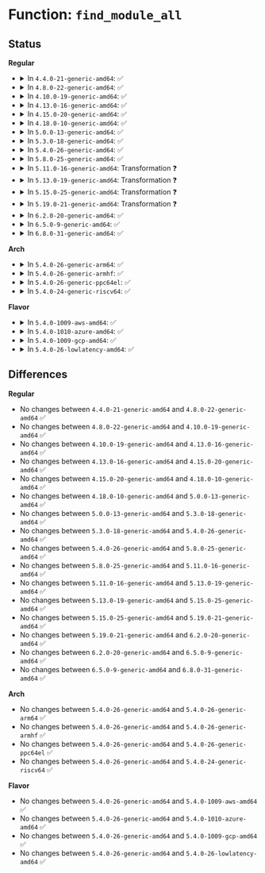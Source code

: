 # Function: <code>find_module_all</code>

## Status
<b>Regular</b>
<ul>
<li>
<details>
<summary>In <code>4.4.0-21-generic-amd64</code>: ✅</summary>

```c
struct module * find_module_all(const char * name, size_t len, bool even_unformed)
```

```json
{
  "name": "find_module_all",
  "collision_type": "Unique Static",
  "inline_type": "No",
  "funcs": [
    {
      "addr": 18446744071579914272,
      "name": "find_module_all",
      "external": false,
      "loc": "kernel/module.c:588",
      "file": "kernel/module.c",
      "inline": "seen, unknown",
      "caller_inline": [],
      "caller_func": [
        "kernel/module.c:find_module",
        "kernel/module.c:finished_loading",
        "kernel/module.c:load_module",
        "kernel/module.c:module_kallsyms_lookup_name"
      ]
    }
  ],
  "symbols": [
    {
      "addr": 18446744071579914272,
      "name": "find_module_all",
      "section": ".text",
      "bind": "STB_LOCAL",
      "size": 139
    }
  ]
}
```
</details>
</li>
<li>
<details>
<summary>In <code>4.8.0-22-generic-amd64</code>: ✅</summary>

```c
struct module * find_module_all(const char * name, size_t len, bool even_unformed)
```

```json
{
  "name": "find_module_all",
  "collision_type": "Unique Static",
  "inline_type": "No",
  "funcs": [
    {
      "addr": 18446744071579945216,
      "name": "find_module_all",
      "external": false,
      "loc": "kernel/module.c:590",
      "file": "kernel/module.c",
      "inline": "seen, unknown",
      "caller_inline": [],
      "caller_func": [
        "kernel/module.c:module_kallsyms_lookup_name",
        "kernel/module.c:load_module",
        "kernel/module.c:finished_loading",
        "kernel/module.c:find_module"
      ]
    }
  ],
  "symbols": [
    {
      "addr": 18446744071579945216,
      "name": "find_module_all",
      "section": ".text",
      "bind": "STB_LOCAL",
      "size": 139
    }
  ]
}
```
</details>
</li>
<li>
<details>
<summary>In <code>4.10.0-19-generic-amd64</code>: ✅</summary>

```c
struct module * find_module_all(const char * name, size_t len, bool even_unformed)
```

```json
{
  "name": "find_module_all",
  "collision_type": "Unique Static",
  "inline_type": "No",
  "funcs": [
    {
      "addr": 18446744071579976512,
      "name": "find_module_all",
      "external": false,
      "loc": "kernel/module.c:593",
      "file": "kernel/module.c",
      "inline": "seen, unknown",
      "caller_inline": [],
      "caller_func": [
        "kernel/module.c:module_kallsyms_lookup_name",
        "kernel/module.c:load_module",
        "kernel/module.c:finished_loading",
        "kernel/module.c:find_module"
      ]
    }
  ],
  "symbols": [
    {
      "addr": 18446744071579976512,
      "name": "find_module_all",
      "section": ".text",
      "bind": "STB_LOCAL",
      "size": 139
    }
  ]
}
```
</details>
</li>
<li>
<details>
<summary>In <code>4.13.0-16-generic-amd64</code>: ✅</summary>

```c
struct module * find_module_all(const char * name, size_t len, bool even_unformed)
```

```json
{
  "name": "find_module_all",
  "collision_type": "Unique Static",
  "inline_type": "No",
  "funcs": [
    {
      "addr": 18446744071579980096,
      "name": "find_module_all",
      "external": false,
      "loc": "kernel/module.c:597",
      "file": "kernel/module.c",
      "inline": "seen, unknown",
      "caller_inline": [],
      "caller_func": [
        "kernel/module.c:module_kallsyms_lookup_name",
        "kernel/module.c:load_module",
        "kernel/module.c:finished_loading",
        "kernel/module.c:find_module"
      ]
    }
  ],
  "symbols": [
    {
      "addr": 18446744071579980096,
      "name": "find_module_all",
      "section": ".text",
      "bind": "STB_LOCAL",
      "size": 139
    }
  ]
}
```
</details>
</li>
<li>
<details>
<summary>In <code>4.15.0-20-generic-amd64</code>: ✅</summary>

```c
struct module * find_module_all(const char * name, size_t len, bool even_unformed)
```

```json
{
  "name": "find_module_all",
  "collision_type": "Unique Static",
  "inline_type": "No",
  "funcs": [
    {
      "addr": 18446744071580026592,
      "name": "find_module_all",
      "external": false,
      "loc": "kernel/module.c:607",
      "file": "kernel/module.c",
      "inline": "seen, unknown",
      "caller_inline": [],
      "caller_func": [
        "kernel/module.c:module_kallsyms_lookup_name",
        "kernel/module.c:load_module",
        "kernel/module.c:finished_loading",
        "kernel/module.c:find_module"
      ]
    }
  ],
  "symbols": [
    {
      "addr": 18446744071580026592,
      "name": "find_module_all",
      "section": ".text",
      "bind": "STB_LOCAL",
      "size": 139
    }
  ]
}
```
</details>
</li>
<li>
<details>
<summary>In <code>4.18.0-10-generic-amd64</code>: ✅</summary>

```c
struct module * find_module_all(const char * name, size_t len, bool even_unformed)
```

```json
{
  "name": "find_module_all",
  "collision_type": "Unique Static",
  "inline_type": "No",
  "funcs": [
    {
      "addr": 18446744071580082528,
      "name": "find_module_all",
      "external": false,
      "loc": "kernel/module.c:606",
      "file": "kernel/module.c",
      "inline": "seen, unknown",
      "caller_inline": [],
      "caller_func": [
        "kernel/module.c:module_kallsyms_lookup_name",
        "kernel/module.c:load_module",
        "kernel/module.c:finished_loading",
        "kernel/module.c:find_module"
      ]
    }
  ],
  "symbols": [
    {
      "addr": 18446744071580082528,
      "name": "find_module_all",
      "section": ".text",
      "bind": "STB_LOCAL",
      "size": 139
    }
  ]
}
```
</details>
</li>
<li>
<details>
<summary>In <code>5.0.0-13-generic-amd64</code>: ✅</summary>

```c
struct module * find_module_all(const char * name, size_t len, bool even_unformed)
```

```json
{
  "name": "find_module_all",
  "collision_type": "Unique Static",
  "inline_type": "No",
  "funcs": [
    {
      "addr": 18446744071580129888,
      "name": "find_module_all",
      "external": false,
      "loc": "kernel/module.c:607",
      "file": "kernel/module.c",
      "inline": "seen, unknown",
      "caller_inline": [],
      "caller_func": [
        "kernel/module.c:module_kallsyms_lookup_name",
        "kernel/module.c:load_module",
        "kernel/module.c:finished_loading",
        "kernel/module.c:find_module"
      ]
    }
  ],
  "symbols": [
    {
      "addr": 18446744071580129888,
      "name": "find_module_all",
      "section": ".text",
      "bind": "STB_LOCAL",
      "size": 139
    }
  ]
}
```
</details>
</li>
<li>
<details>
<summary>In <code>5.3.0-18-generic-amd64</code>: ✅</summary>

```c
struct module * find_module_all(const char * name, size_t len, bool even_unformed)
```

```json
{
  "name": "find_module_all",
  "collision_type": "Unique Static",
  "inline_type": "No",
  "funcs": [
    {
      "addr": 18446744071580176672,
      "name": "find_module_all",
      "external": false,
      "loc": "kernel/module.c:603",
      "file": "kernel/module.c",
      "inline": "seen, unknown",
      "caller_inline": [],
      "caller_func": [
        "kernel/module.c:module_kallsyms_lookup_name",
        "kernel/module.c:load_module",
        "kernel/module.c:finished_loading",
        "kernel/module.c:find_module"
      ]
    }
  ],
  "symbols": [
    {
      "addr": 18446744071580176672,
      "name": "find_module_all",
      "section": ".text",
      "bind": "STB_LOCAL",
      "size": 144
    }
  ]
}
```
</details>
</li>
<li>
<details>
<summary>In <code>5.4.0-26-generic-amd64</code>: ✅</summary>

```c
struct module * find_module_all(const char * name, size_t len, bool even_unformed)
```

```json
{
  "name": "find_module_all",
  "collision_type": "Unique Static",
  "inline_type": "No",
  "funcs": [
    {
      "addr": 18446744071580224560,
      "name": "find_module_all",
      "external": false,
      "loc": "kernel/module.c:614",
      "file": "kernel/module.c",
      "inline": "seen, unknown",
      "caller_inline": [],
      "caller_func": [
        "kernel/module.c:module_kallsyms_lookup_name",
        "kernel/module.c:load_module",
        "kernel/module.c:finished_loading",
        "kernel/module.c:find_module"
      ]
    }
  ],
  "symbols": [
    {
      "addr": 18446744071580224560,
      "name": "find_module_all",
      "section": ".text",
      "bind": "STB_LOCAL",
      "size": 144
    }
  ]
}
```
</details>
</li>
<li>
<details>
<summary>In <code>5.8.0-25-generic-amd64</code>: ✅</summary>

```c
struct module * find_module_all(const char * name, size_t len, bool even_unformed)
```

```json
{
  "name": "find_module_all",
  "collision_type": "Unique Static",
  "inline_type": "No",
  "funcs": [
    {
      "addr": 18446744071580291456,
      "name": "find_module_all",
      "external": false,
      "loc": "kernel/module.c:617",
      "file": "kernel/module.c",
      "inline": "seen, unknown",
      "caller_inline": [],
      "caller_func": [
        "kernel/module.c:module_kallsyms_lookup_name",
        "kernel/module.c:add_unformed_module",
        "kernel/module.c:finished_loading",
        "kernel/module.c:find_module"
      ]
    }
  ],
  "symbols": [
    {
      "addr": 18446744071580291456,
      "name": "find_module_all",
      "section": ".text",
      "bind": "STB_LOCAL",
      "size": 144
    }
  ]
}
```
</details>
</li>
<li>
<details>
<summary>In <code>5.11.0-16-generic-amd64</code>: Transformation ❓</summary>

```c
struct module * find_module_all(const char * name, size_t len, bool even_unformed)
```

```json
{
  "name": "find_module_all",
  "collision_type": "Unique Static",
  "inline_type": "No",
  "funcs": [
    {
      "addr": 0,
      "name": "find_module_all",
      "external": false,
      "loc": "kernel/module.c:653",
      "file": "kernel/module.c",
      "inline": "seen, unknown",
      "caller_inline": [],
      "caller_func": [
        "kernel/module.c:module_kallsyms_lookup_name",
        "kernel/module.c:add_unformed_module",
        "kernel/module.c:finished_loading",
        "kernel/module.c:find_module"
      ]
    }
  ],
  "symbols": [
    {
      "addr": 18446744071580274672,
      "name": "find_module_all",
      "section": ".text",
      "bind": "STB_LOCAL",
      "size": 163
    },
    {
      "addr": 18446744071591312957,
      "name": "find_module_all.cold",
      "section": ".text",
      "bind": "STB_LOCAL",
      "size": 24
    }
  ]
}
```
</details>
</li>
<li>
<details>
<summary>In <code>5.13.0-19-generic-amd64</code>: Transformation ❓</summary>

```c
struct module * find_module_all(const char * name, size_t len, bool even_unformed)
```

```json
{
  "name": "find_module_all",
  "collision_type": "Unique Static",
  "inline_type": "No",
  "funcs": [
    {
      "addr": 0,
      "name": "find_module_all",
      "external": false,
      "loc": "kernel/module.c:560",
      "file": "kernel/module.c",
      "inline": "seen, unknown",
      "caller_inline": [],
      "caller_func": [
        "kernel/module.c:module_kallsyms_lookup_name",
        "kernel/module.c:add_unformed_module",
        "kernel/module.c:finished_loading",
        "kernel/module.c:find_module"
      ]
    }
  ],
  "symbols": [
    {
      "addr": 18446744071580279264,
      "name": "find_module_all",
      "section": ".text",
      "bind": "STB_LOCAL",
      "size": 163
    },
    {
      "addr": 18446744071591255383,
      "name": "find_module_all.cold",
      "section": ".text",
      "bind": "STB_LOCAL",
      "size": 24
    }
  ]
}
```
</details>
</li>
<li>
<details>
<summary>In <code>5.15.0-25-generic-amd64</code>: Transformation ❓</summary>

```c
struct module * find_module_all(const char * name, size_t len, bool even_unformed)
```

```json
{
  "name": "find_module_all",
  "collision_type": "Unique Static",
  "inline_type": "No",
  "funcs": [
    {
      "addr": 0,
      "name": "find_module_all",
      "external": false,
      "loc": "kernel/module.c:561",
      "file": "kernel/module.c",
      "inline": "seen, unknown",
      "caller_inline": [],
      "caller_func": [
        "kernel/module.c:module_kallsyms_lookup_name",
        "kernel/module.c:add_unformed_module",
        "kernel/module.c:finished_loading",
        "kernel/module.c:find_module"
      ]
    }
  ],
  "symbols": [
    {
      "addr": 18446744071580431456,
      "name": "find_module_all",
      "section": ".text",
      "bind": "STB_LOCAL",
      "size": 163
    },
    {
      "addr": 18446744071592158155,
      "name": "find_module_all.cold",
      "section": ".text",
      "bind": "STB_LOCAL",
      "size": 24
    }
  ]
}
```
</details>
</li>
<li>
<details>
<summary>In <code>5.19.0-21-generic-amd64</code>: Transformation ❓</summary>

```c
struct module * find_module_all(const char * name, size_t len, bool even_unformed)
```

```json
{
  "name": "find_module_all",
  "collision_type": "Unique Global",
  "inline_type": "No",
  "funcs": [
    {
      "addr": 0,
      "name": "find_module_all",
      "external": true,
      "loc": "kernel/module/main.c:341",
      "file": "kernel/module/main.c",
      "inline": "seen, unknown",
      "caller_inline": [],
      "caller_func": [
        "kernel/module/main.c:add_unformed_module",
        "kernel/module/main.c:finished_loading",
        "kernel/module/main.c:find_module",
        "kernel/module/kallsyms.c:module_kallsyms_lookup_name"
      ]
    }
  ],
  "symbols": [
    {
      "addr": 18446744071593924601,
      "name": "find_module_all.cold",
      "section": ".text",
      "bind": "STB_LOCAL",
      "size": 24
    },
    {
      "addr": 18446744071580473616,
      "name": "find_module_all",
      "section": ".text",
      "bind": "STB_GLOBAL",
      "size": 182
    }
  ]
}
```
</details>
</li>
<li>
<details>
<summary>In <code>6.2.0-20-generic-amd64</code>: ✅</summary>

```c
struct module * find_module_all(const char * name, size_t len, bool even_unformed)
```

```json
{
  "name": "find_module_all",
  "collision_type": "Unique Global",
  "inline_type": "No",
  "funcs": [
    {
      "addr": 18446744071580722080,
      "name": "find_module_all",
      "external": true,
      "loc": "kernel/module/main.c:339",
      "file": "kernel/module/main.c",
      "inline": "seen, unknown",
      "caller_inline": [],
      "caller_func": [
        "kernel/module/main.c:add_unformed_module",
        "kernel/module/main.c:add_unformed_module",
        "kernel/module/main.c:finished_loading",
        "kernel/module/main.c:find_module",
        "kernel/module/kallsyms.c:module_kallsyms_lookup_name"
      ]
    }
  ],
  "symbols": [
    {
      "addr": 18446744071580722080,
      "name": "find_module_all",
      "section": ".text",
      "bind": "STB_GLOBAL",
      "size": 198
    }
  ]
}
```
</details>
</li>
<li>
<details>
<summary>In <code>6.5.0-9-generic-amd64</code>: ✅</summary>

```c
struct module * find_module_all(const char * name, size_t len, bool even_unformed)
```

```json
{
  "name": "find_module_all",
  "collision_type": "Unique Global",
  "inline_type": "No",
  "funcs": [
    {
      "addr": 18446744071580800320,
      "name": "find_module_all",
      "external": true,
      "loc": "kernel/module/main.c:346",
      "file": "kernel/module/main.c",
      "inline": "seen, unknown",
      "caller_inline": [],
      "caller_func": [
        "kernel/module/main.c:finished_loading",
        "kernel/module/main.c:find_module",
        "kernel/module/kallsyms.c:module_kallsyms_lookup_name"
      ]
    }
  ],
  "symbols": [
    {
      "addr": 18446744071580800320,
      "name": "find_module_all",
      "section": ".text",
      "bind": "STB_GLOBAL",
      "size": 218
    }
  ]
}
```
</details>
</li>
<li>
<details>
<summary>In <code>6.8.0-31-generic-amd64</code>: ✅</summary>

```c
struct module * find_module_all(const char * name, size_t len, bool even_unformed)
```

```json
{
  "name": "find_module_all",
  "collision_type": "Unique Global",
  "inline_type": "No",
  "funcs": [
    {
      "addr": 18446744071580889664,
      "name": "find_module_all",
      "external": true,
      "loc": "kernel/module/main.c:346",
      "file": "kernel/module/main.c",
      "inline": "seen, unknown",
      "caller_inline": [],
      "caller_func": [
        "kernel/module/main.c:finished_loading",
        "kernel/module/main.c:find_module",
        "kernel/module/kallsyms.c:module_kallsyms_lookup_name"
      ]
    }
  ],
  "symbols": [
    {
      "addr": 18446744071580889664,
      "name": "find_module_all",
      "section": ".text",
      "bind": "STB_GLOBAL",
      "size": 218
    }
  ]
}
```
</details>
</li>
</ul>
<b>Arch</b>
<ul>
<li>
<details>
<summary>In <code>5.4.0-26-generic-arm64</code>: ✅</summary>

```c
struct module * find_module_all(const char * name, size_t len, bool even_unformed)
```

```json
{
  "name": "find_module_all",
  "collision_type": "Unique Static",
  "inline_type": "No",
  "funcs": [
    {
      "addr": 18446603336491465264,
      "name": "find_module_all",
      "external": false,
      "loc": "kernel/module.c:614",
      "file": "kernel/module.c",
      "inline": "seen, unknown",
      "caller_inline": [],
      "caller_func": [
        "kernel/module.c:module_kallsyms_lookup_name",
        "kernel/module.c:load_module",
        "kernel/module.c:finished_loading",
        "kernel/module.c:find_module"
      ]
    }
  ],
  "symbols": [
    {
      "addr": 18446603336491465264,
      "name": "find_module_all",
      "section": ".text",
      "bind": "STB_LOCAL",
      "size": 192
    }
  ]
}
```
</details>
</li>
<li>
<details>
<summary>In <code>5.4.0-26-generic-armhf</code>: ✅</summary>

```c
struct module * find_module_all(const char * name, size_t len, bool even_unformed)
```

```json
{
  "name": "find_module_all",
  "collision_type": "Unique Static",
  "inline_type": "No",
  "funcs": [
    {
      "addr": 3225448936,
      "name": "find_module_all",
      "external": false,
      "loc": "kernel/module.c:614",
      "file": "kernel/module.c",
      "inline": "seen, unknown",
      "caller_inline": [],
      "caller_func": [
        "kernel/module.c:module_kallsyms_lookup_name",
        "kernel/module.c:load_module",
        "kernel/module.c:finished_loading",
        "kernel/module.c:find_module"
      ]
    }
  ],
  "symbols": [
    {
      "addr": 3225448936,
      "name": "find_module_all",
      "section": ".text",
      "bind": "STB_LOCAL",
      "size": 160
    }
  ]
}
```
</details>
</li>
<li>
<details>
<summary>In <code>5.4.0-26-generic-ppc64el</code>: ✅</summary>

```c
struct module * find_module_all(const char * name, size_t len, bool even_unformed)
```

```json
{
  "name": "find_module_all",
  "collision_type": "Unique Static",
  "inline_type": "No",
  "funcs": [
    {
      "addr": 13835058055284413360,
      "name": "find_module_all",
      "external": false,
      "loc": "kernel/module.c:614",
      "file": "kernel/module.c",
      "inline": "seen, unknown",
      "caller_inline": [],
      "caller_func": [
        "kernel/module.c:module_kallsyms_lookup_name",
        "kernel/module.c:load_module",
        "kernel/module.c:finished_loading",
        "kernel/module.c:find_module"
      ]
    }
  ],
  "symbols": [
    {
      "addr": 13835058055284413360,
      "name": "find_module_all",
      "section": ".text",
      "bind": "STB_LOCAL",
      "size": 272
    }
  ]
}
```
</details>
</li>
<li>
<details>
<summary>In <code>5.4.0-24-generic-riscv64</code>: ✅</summary>

```c
struct module * find_module_all(const char * name, size_t len, bool even_unformed)
```

```json
{
  "name": "find_module_all",
  "collision_type": "Unique Static",
  "inline_type": "No",
  "funcs": [
    {
      "addr": 18446743936271916770,
      "name": "find_module_all",
      "external": false,
      "loc": "kernel/module.c:614",
      "file": "kernel/module.c",
      "inline": "seen, unknown",
      "caller_inline": [],
      "caller_func": [
        "kernel/module.c:module_kallsyms_lookup_name",
        "kernel/module.c:load_module",
        "kernel/module.c:finished_loading",
        "kernel/module.c:find_module"
      ]
    }
  ],
  "symbols": [
    {
      "addr": 18446743936271916770,
      "name": "find_module_all",
      "section": ".text",
      "bind": "STB_LOCAL",
      "size": 148
    }
  ]
}
```
</details>
</li>
</ul>
<b>Flavor</b>
<ul>
<li>
<details>
<summary>In <code>5.4.0-1009-aws-amd64</code>: ✅</summary>

```c
struct module * find_module_all(const char * name, size_t len, bool even_unformed)
```

```json
{
  "name": "find_module_all",
  "collision_type": "Unique Static",
  "inline_type": "No",
  "funcs": [
    {
      "addr": 18446744071580193360,
      "name": "find_module_all",
      "external": false,
      "loc": "kernel/module.c:614",
      "file": "kernel/module.c",
      "inline": "seen, unknown",
      "caller_inline": [],
      "caller_func": [
        "kernel/module.c:module_kallsyms_lookup_name",
        "kernel/module.c:load_module",
        "kernel/module.c:finished_loading",
        "kernel/module.c:find_module"
      ]
    }
  ],
  "symbols": [
    {
      "addr": 18446744071580193360,
      "name": "find_module_all",
      "section": ".text",
      "bind": "STB_LOCAL",
      "size": 144
    }
  ]
}
```
</details>
</li>
<li>
<details>
<summary>In <code>5.4.0-1010-azure-amd64</code>: ✅</summary>

```c
struct module * find_module_all(const char * name, size_t len, bool even_unformed)
```

```json
{
  "name": "find_module_all",
  "collision_type": "Unique Static",
  "inline_type": "No",
  "funcs": [
    {
      "addr": 18446744071580140800,
      "name": "find_module_all",
      "external": false,
      "loc": "kernel/module.c:614",
      "file": "kernel/module.c",
      "inline": "seen, unknown",
      "caller_inline": [],
      "caller_func": [
        "kernel/module.c:module_kallsyms_lookup_name",
        "kernel/module.c:load_module",
        "kernel/module.c:finished_loading",
        "kernel/module.c:find_module"
      ]
    }
  ],
  "symbols": [
    {
      "addr": 18446744071580140800,
      "name": "find_module_all",
      "section": ".text",
      "bind": "STB_LOCAL",
      "size": 144
    }
  ]
}
```
</details>
</li>
<li>
<details>
<summary>In <code>5.4.0-1009-gcp-amd64</code>: ✅</summary>

```c
struct module * find_module_all(const char * name, size_t len, bool even_unformed)
```

```json
{
  "name": "find_module_all",
  "collision_type": "Unique Static",
  "inline_type": "No",
  "funcs": [
    {
      "addr": 18446744071580184832,
      "name": "find_module_all",
      "external": false,
      "loc": "kernel/module.c:614",
      "file": "kernel/module.c",
      "inline": "seen, unknown",
      "caller_inline": [],
      "caller_func": [
        "kernel/module.c:module_kallsyms_lookup_name",
        "kernel/module.c:load_module",
        "kernel/module.c:finished_loading",
        "kernel/module.c:find_module"
      ]
    }
  ],
  "symbols": [
    {
      "addr": 18446744071580184832,
      "name": "find_module_all",
      "section": ".text",
      "bind": "STB_LOCAL",
      "size": 144
    }
  ]
}
```
</details>
</li>
<li>
<details>
<summary>In <code>5.4.0-26-lowlatency-amd64</code>: ✅</summary>

```c
struct module * find_module_all(const char * name, size_t len, bool even_unformed)
```

```json
{
  "name": "find_module_all",
  "collision_type": "Unique Static",
  "inline_type": "No",
  "funcs": [
    {
      "addr": 18446744071580237072,
      "name": "find_module_all",
      "external": false,
      "loc": "kernel/module.c:614",
      "file": "kernel/module.c",
      "inline": "seen, unknown",
      "caller_inline": [],
      "caller_func": [
        "kernel/module.c:module_kallsyms_lookup_name",
        "kernel/module.c:load_module",
        "kernel/module.c:finished_loading",
        "kernel/module.c:find_module"
      ]
    }
  ],
  "symbols": [
    {
      "addr": 18446744071580237072,
      "name": "find_module_all",
      "section": ".text",
      "bind": "STB_LOCAL",
      "size": 144
    }
  ]
}
```
</details>
</li>
</ul>

## Differences
<b>Regular</b>
<ul>
<li>
No changes between <code>4.4.0-21-generic-amd64</code> and <code>4.8.0-22-generic-amd64</code> ✅
</li>
<li>
No changes between <code>4.8.0-22-generic-amd64</code> and <code>4.10.0-19-generic-amd64</code> ✅
</li>
<li>
No changes between <code>4.10.0-19-generic-amd64</code> and <code>4.13.0-16-generic-amd64</code> ✅
</li>
<li>
No changes between <code>4.13.0-16-generic-amd64</code> and <code>4.15.0-20-generic-amd64</code> ✅
</li>
<li>
No changes between <code>4.15.0-20-generic-amd64</code> and <code>4.18.0-10-generic-amd64</code> ✅
</li>
<li>
No changes between <code>4.18.0-10-generic-amd64</code> and <code>5.0.0-13-generic-amd64</code> ✅
</li>
<li>
No changes between <code>5.0.0-13-generic-amd64</code> and <code>5.3.0-18-generic-amd64</code> ✅
</li>
<li>
No changes between <code>5.3.0-18-generic-amd64</code> and <code>5.4.0-26-generic-amd64</code> ✅
</li>
<li>
No changes between <code>5.4.0-26-generic-amd64</code> and <code>5.8.0-25-generic-amd64</code> ✅
</li>
<li>
No changes between <code>5.8.0-25-generic-amd64</code> and <code>5.11.0-16-generic-amd64</code> ✅
</li>
<li>
No changes between <code>5.11.0-16-generic-amd64</code> and <code>5.13.0-19-generic-amd64</code> ✅
</li>
<li>
No changes between <code>5.13.0-19-generic-amd64</code> and <code>5.15.0-25-generic-amd64</code> ✅
</li>
<li>
No changes between <code>5.15.0-25-generic-amd64</code> and <code>5.19.0-21-generic-amd64</code> ✅
</li>
<li>
No changes between <code>5.19.0-21-generic-amd64</code> and <code>6.2.0-20-generic-amd64</code> ✅
</li>
<li>
No changes between <code>6.2.0-20-generic-amd64</code> and <code>6.5.0-9-generic-amd64</code> ✅
</li>
<li>
No changes between <code>6.5.0-9-generic-amd64</code> and <code>6.8.0-31-generic-amd64</code> ✅
</li>
</ul>
<b>Arch</b>
<ul>
<li>
No changes between <code>5.4.0-26-generic-amd64</code> and <code>5.4.0-26-generic-arm64</code> ✅
</li>
<li>
No changes between <code>5.4.0-26-generic-amd64</code> and <code>5.4.0-26-generic-armhf</code> ✅
</li>
<li>
No changes between <code>5.4.0-26-generic-amd64</code> and <code>5.4.0-26-generic-ppc64el</code> ✅
</li>
<li>
No changes between <code>5.4.0-26-generic-amd64</code> and <code>5.4.0-24-generic-riscv64</code> ✅
</li>
</ul>
<b>Flavor</b>
<ul>
<li>
No changes between <code>5.4.0-26-generic-amd64</code> and <code>5.4.0-1009-aws-amd64</code> ✅
</li>
<li>
No changes between <code>5.4.0-26-generic-amd64</code> and <code>5.4.0-1010-azure-amd64</code> ✅
</li>
<li>
No changes between <code>5.4.0-26-generic-amd64</code> and <code>5.4.0-1009-gcp-amd64</code> ✅
</li>
<li>
No changes between <code>5.4.0-26-generic-amd64</code> and <code>5.4.0-26-lowlatency-amd64</code> ✅
</li>
</ul>
